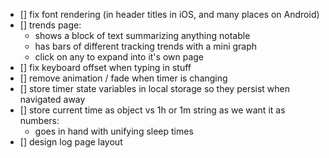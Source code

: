 - [] fix font rendering (in header titles in iOS, and many places on Android)
- [] trends page:
    - shows a block of text summarizing anything notable
    - has bars of different tracking trends with a mini graph
    - click on any to expand into it's own page
- [] fix keyboard offset when typing in stuff
- [] remove animation / fade when timer is changing
- [] store timer state variables in local storage so they persist when navigated away
- [] store current time as object vs 1h or 1m string as we want it as numbers:
    - goes in hand with unifying sleep times
- [] design log page layout
